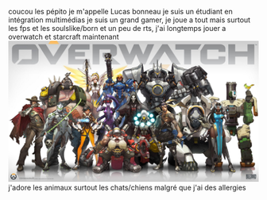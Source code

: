 coucou les pépito je m'appelle Lucas bonneau je suis un étudiant en intégration multimédias
je suis un grand gamer, je joue a tout mais surtout les fps et les soulslike/born et un peu de rts, j'ai longtemps jouer a overwatch et starcraft maintenant
![photo](overwatch_1_wallpaper.jpg)
j'adore les animaux surtout les chats/chiens malgré que j'ai des allergies
